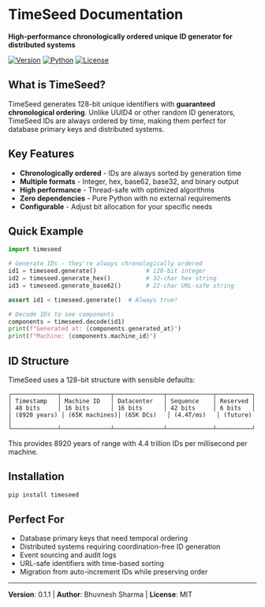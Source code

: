 # TimeSeed Documentation

**High-performance chronologically ordered unique ID generator for distributed systems**

[![Version](https://img.shields.io/badge/version-0.1.0-blue.svg)](https://github.com/devilsautumn/timeseed)
[![Python](https://img.shields.io/badge/python-3.8%2B-blue.svg)](https://python.org)
[![License](https://img.shields.io/badge/license-MIT-green.svg)](https://github.com/devilsautumn/timeseed/blob/main/LICENSE)

## What is TimeSeed?

TimeSeed generates 128-bit unique identifiers with **guaranteed chronological ordering**. Unlike UUID4 or other random ID generators, TimeSeed IDs are always ordered by time, making them perfect for database primary keys and distributed systems.

## Key Features

- **Chronologically ordered** - IDs are always sorted by generation time
- **Multiple formats** - Integer, hex, base62, base32, and binary output
- **High performance** - Thread-safe with optimized algorithms
- **Zero dependencies** - Pure Python with no external requirements
- **Configurable** - Adjust bit allocation for your specific needs

## Quick Example

```python
import timeseed

# Generate IDs - they're always chronologically ordered
id1 = timeseed.generate()              # 128-bit integer
id2 = timeseed.generate_hex()          # 32-char hex string  
id3 = timeseed.generate_base62()       # 22-char URL-safe string

assert id1 < timeseed.generate()  # Always true!

# Decode IDs to see components
components = timeseed.decode(id1)
print(f"Generated at: {components.generated_at}")
print(f"Machine: {components.machine_id}")
```

## ID Structure

TimeSeed uses a 128-bit structure with sensible defaults:

```
┌─────────────┬──────────────┬──────────────┬─────────────┬──────────┐
│ Timestamp   │ Machine ID   │ Datacenter   │ Sequence    │ Reserved │
│ 48 bits     │ 16 bits      │ 16 bits      │ 42 bits     │ 6 bits   │
│ (8920 years) │ (65K machines)│ (65K DCs)   │ (4.4T/ms)   │ (future) │
└─────────────┴──────────────┴──────────────┴─────────────┴──────────┘
```

This provides 8920 years of range with 4.4 trillion IDs per millisecond per machine.

## Installation

```bash
pip install timeseed
```

## Perfect For

- Database primary keys that need temporal ordering
- Distributed systems requiring coordination-free ID generation
- Event sourcing and audit logs
- URL-safe identifiers with time-based sorting
- Migration from auto-increment IDs while preserving order

---

**Version**: 0.1.1 | **Author**: Bhuvnesh Sharma | **License**: MIT
